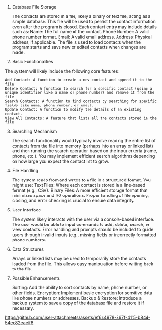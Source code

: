 1. Database File Storage

    The contacts are stored in a file, likely a binary or text file, acting as a simple database. This file will be used to persist the contact information even after the program is closed.
    Each contact entry may include details such as:
        Name: The full name of the contact.
        Phone Number: A valid phone number format.
        Email: A valid email address.
        Address: Physical address, if applicable.
    The file is used to load contacts when the program starts and save new or edited contacts when changes are made.

2. Basic Functionalities

The system will likely include the following core features:

    Add Contact: A function to create a new contact and append it to the file.
    Delete Contact: A function to search for a specific contact (using a unique identifier like a name or phone number) and remove it from the file.
    Search Contacts: A function to find contacts by searching for specific fields like name, phone number, or email.
    Update Contact: A function to modify the details of an existing contact.
    View All Contacts: A feature that lists all the contacts stored in the file.

3. Searching Mechanism

    The search functionality would typically involve reading the entire list of contacts from the file into memory (perhaps into an array or linked list) and then running the search operation based on the input criteria (name, phone, etc.).
    You may implement efficient search algorithms depending on how large you expect the contact list to grow.

4. File Handling

    The system reads from and writes to a file in a structured format. You might use:
        Text Files: Where each contact is stored in a line-based format (e.g., CSV).
        Binary Files: A more efficient storage format that minimizes space and I/O operations.
    Proper handling of file opening, closing, and error checking is crucial to ensure data integrity.

5. User Interface

    The system likely interacts with the user via a console-based interface. The user would be able to input commands to add, delete, search, or view contacts.
    Error handling and prompts should be included to guide users through invalid inputs (e.g., missing fields or incorrectly formatted phone numbers).

6. Data Structures

    Arrays or linked lists may be used to temporarily store the contacts loaded from the file. This allows easy manipulation before writing back to the file.

7. Possible Enhancements

    Sorting: Add the ability to sort contacts by name, phone number, or other fields.
    Encryption: Implement basic encryption for sensitive data like phone numbers or addresses.
    Backup & Restore: Introduce a backup system to save a copy of the database file and restore it if necessary.

https://github.com/user-attachments/assets/ef644978-867f-4115-b84d-54ed82eaeff8
